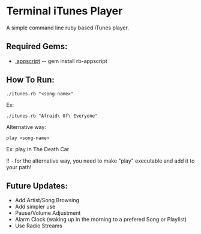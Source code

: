 Terminal iTunes Player
======================

A simple command line ruby based iTunes player.

Required Gems:
--------------

* [.appscript](http://appscript.sourceforge.net/) -- gem install rb-appscript

How To Run:
-----------

	./itunes.rb "<song-name>"
Ex:

	./itunes.rb "Afraid\ Of\ Everyone"

Alternative way:

	play <song-name>
Ex:
	play In The Death Car

!! - for the alternative way, you need to make "play" executable and add it to your path!


Future Updates:
---------------

* Add Artist/Song Browsing
* Add simpler use
* Pause/Volume Adjustment
* Alarm Clock (waking up in the morning to a prefered Song or Playlist)
* Use Radio Streams

